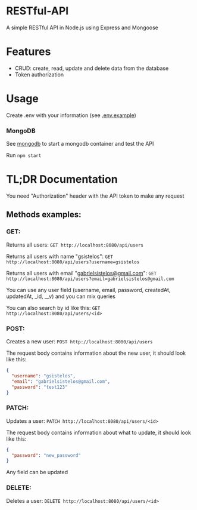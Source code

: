 # RESTful-API

A simple RESTful API in Node.js using Express and Mongoose

# Features

- CRUD: create, read, update and delete data from the database
- Token authorization

# Usage

Create .env with your information (see [.env.example](https://github.com/gsistelos/restful-api/blob/main/.env.example))

### MongoDB

See [mongodb](https://github.com/gsistelos/restful-api/tree/main/mongodb) to start a mongodb container and test the API

Run `npm start`

# TL;DR Documentation

You need "Authorization" header with the API token to make any request

## Methods examples:

### GET:

Returns all users: `GET http://localhost:8080/api/users`

Returns all users with name "gsistelos": `GET http://localhost:8080/api/users?username=gsistelos`

Returns all users with email "gabrielsistelos@gmail.com": `GET http://localhost:8080/api/users?email=gabrielsistelos@gmail.com`

You can use any user field (username, email, password, createdAt, updatedAt, _id, __v) and you can mix queries

You can also search by id like this: `GET http://localhost:8080/api/users/<id>`

### POST:

Creates a new user: `POST http://localhost:8080/api/users`

The request body contains information about the new user, it should look like this:
```json
{
  "username": "gsistelos",
  "email": "gabrielsistelos@gmail.com",
  "password": "test123"
}
```

### PATCH:

Updates a user: `PATCH http://localhost:8080/api/users/<id>`

The request body contains information about what to update, it should look like this:
```json
{
  "password": "new_password"
}
```

Any field can be updated

### DELETE:

Deletes a user: `DELETE http://localhost:8080/api/users/<id>`

